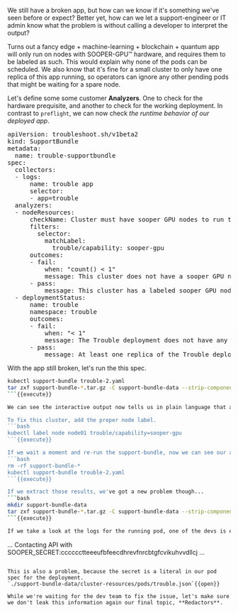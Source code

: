 We still have a broken app, but how can we know if it's something we've seen before or expect?
Better yet, how can we let a support-engineer or IT admin know what the problem is without calling a developer to interpret the output?

Turns out a fancy edge + machine-learning + blockchain + quantum app will only run on nodes with SOOPER-GPU™ hardware, and requires them to be labeled as such.
This would explain why none of the pods can be scheduled.
We also know that it's fine for a small cluster to only have one replica of this app running, so operators can ignore any other pending pods that might be waiting for a spare node.

Let's define some some customer **Analyzers**. 
One to check for the hardware prequisite, and another to check for the working deployment.
In contrast to `preflight`, we can now check _the runtime behavior of our deployed app_.

<pre class="file" data-filename="trouble-2.yaml" data-target="replace">apiVersion: troubleshoot.sh/v1beta2
kind: SupportBundle
metadata:
  name: trouble-supportbundle
spec:
  collectors: 
  - logs:
      name: trouble app
      selector:
      - app=trouble
  analyzers:
  - nodeResources:
      checkName: Cluster must have sooper GPU nodes to run the trouble app
      filters:
        selector:
          matchLabel: 
            trouble/capability: sooper-gpu
      outcomes:
      - fail:
          when: "count() < 1"
          message: This cluster does not have a sooper GPU node and/or node-label.
      - pass:
          message: This cluster has a labeled sooper GPU node.
  - deploymentStatus:
      name: trouble
      namespace: trouble
      outcomes:
      - fail:
          when: "< 1"
          message: The Trouble deployment does not have any ready replicas.
      - pass:
          message: At least one replica of the Trouble deployment is ready.
</pre>

With the app still broken, let's run the this spec.

```bash
kubectl support-bundle trouble-2.yaml
tar zxf support-bundle-*.tar.gz -C support-bundle-data --strip-components=1
```{{execute}}

We can see the interactive output now tells us in plain language that are app won't run without the proper node labels.

To fix this cluster, add the proper node label.
```bash
kubectl label node node01 trouble/capability=sooper-gpu
```{{execute}}

If we wait a moment and re-run the support-bundle, now we can see our app is running as expected, even with only 1/2 replicas `Running`.
```bash
rm -rf support-bundle-*
kubectl support-bundle trouble-2.yaml
```{{execute}}

If we extract those results, we've got a new problem though... 
```bash
mkdir support-bundle-data
tar zxf support-bundle-*.tar.gz -C support-bundle-data --strip-components=1
```{{execute}}

If we take a look at the logs for the running pod, one of the devs is echoing our API secret in the logs (see `./suppport-bundle/trouble-app/<pod id>.log`)!
```
...
Contacting API with SOOPER_SECRET:cccccctteeeufbfeecdhrevfnrcbtgfcvikuhvvdllcj
...
```

This is also a problem, because the secret is a literal in our pod spec for the deployment.
`./support-bundle-data/cluster-resources/pods/trouble.json`{{open}}

While we're waiting for the dev team to fix the issue, let's make sure we don't leak this information again our final topic, **Redactors**.
